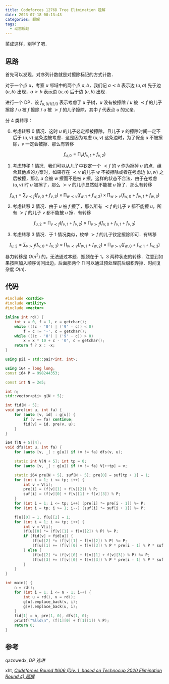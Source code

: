 ```yaml
---
title: Codeforces 1276D Tree Elimination 题解
date: 2023-07-18 00:13:43
categories: 题解
tags:
  - 动态规划
---
```


菜成这样，别学了吧．

<!-- more -->

## 思路

首先可以发现，对序列计数就是对擦除标记的方式计数．

对于一个点 $u$，考察 $u$ 邻域中的两个点 $a, b$，我们记 $a \prec b$ 表示边 $(u, a)$ 先于边 $(u, b)$ 出现，$a \succ b$ 表示边 $(u, a)$ 后于边 $(u, b)$ 出现．

进行一个 DP．设 $f_{u, 0 / 1 / 2 / 3}$ 表示考虑了 $u$ 子树，$u$ 没有被擦除 / $u$ 被 $\prec f$ 的儿子擦除 / $u$ 被 $f$ 擦除 / $u$ 被 $\succ f$ 的儿子擦除，其中 $f$ 代表点 $u$ 的父亲．

分 $4$ 类转移：

0. 考虑转移 $0$ 情况．这时 $u$ 的儿子必定都被擦除，且儿子 $v$ 的擦除时间一定不后于 $(u, v)$ 这条边被考虑．这是因为考虑 $(u, v)$ 这条边时，为了保全 $u$ 不被擦除，$v$ 一定会被擦．那么有转移

  $$
    f_{u, 0} = \prod_v (f_{v, 1} + f_{v, 2})
  $$

1. 考虑转移 $1$ 情况．我们可以从儿子中钦定一个 $\prec f$ 的 $v$ 作为擦掉 $u$ 的点．组合其他点的方案时，如果存在 $\prec v$ 的儿子 $w$ 不被擦除或者在考虑边 $(u, w)$ 之后被擦，那么 $u$ 会被 $w$ 擦而不是被 $v$ 擦，这样的状态不合法．由于在考虑 $(u, v)$ 时 $u$ 被擦了，那么 $\succ v$ 的儿子显然就不能被 $u$ 擦了．那么有转移

  $$
    f_{u, 1} = \sum_{v \prec f} (f_{v, 0} + f_{v, 3}) \times \prod_{w \prec v} (f_{w, 1} + f_{w, 2}) \times \prod_{w \succ v} (f_{w, 0} + f_{w, 1} + f_{w, 3})
  $$

2. 考虑转移 $2$ 情况．由于 $u$ 被 $f$ 擦了，那么所有 $\prec f$ 的儿子 $v$ 都不能擦 $u$，所有 $\succ f$ 的儿子 $v$ 都不能被 $u$ 擦．有转移

  $$
    f_{u, 2} = \prod_{v \prec f} (f_{v, 1} + f_{v, 2}) \times \prod_{v \succ f} (f_{v, 0} + f_{v, 1} + f_{v, 3})
  $$

3. 考虑转移 $3$ 情况．于 $1$ 情况类似，枚举 $\succ f$ 的儿子钦定擦除即可．有转移

  $$
    f_{u, 3} = \sum_{v \succ f} (f_{v, 0} + f_{v, 3}) \times \prod_{w \prec v} (f_{w, 1} + f_{w, 2}) \times \prod_{w \succ v} (f_{w, 0} + f_{w, 1} + f_{w, 3})
  $$

暴力转移是 $O(n^2)$ 的，无法通过本题．瓶颈在于 $1$，$3$ 两种状态的转移．注意到如果按照加入顺序访问出边，后面那两个 $\prod$ 可以通过预处理前后缀积弄掉．时间复杂度 $O(n)$．

## 代码

```cpp
#include <cstdio>
#include <utility>
#include <vector>

inline int rd() {
	int x = 0, f = 1, c = getchar();
	while (((c - '0') | ('9' - c)) < 0)
		f = c != '-', c = getchar();
	while (((c - '0') | ('9' - c)) > 0)
		x = x * 10 + c - '0', c = getchar();
	return f ? x : -x;
}

using pii = std::pair<int, int>;

using i64 = long long;
const i64 P = 998244353;

const int N = 2e5;

int n;
std::vector<pii> g[N + 5];

int fid[N + 5];
void pre(int u, int fa) {
	for (auto [v, id] : g[u]) {
		if (v == fa) continue;
		fid[v] = id, pre(v, u);
	}
}

i64 f[N + 5][4];
void dfs(int u, int fa) {
	for (auto [v, _] : g[u]) if (v != fa) dfs(v, u);

	static int V[N + 5]; int tp = 0;
	for (auto [v, _] : g[u]) if (v != fa) V[++tp] = v;

	static i64 pre[N + 5], suf[N + 5]; pre[0] = suf[tp + 1] = 1;
	for (int i = 1; i <= tp; i++) {
		int v = V[i];
		pre[i] = (f[v][1] + f[v][2]) % P;
		suf[i] = (f[v][0] + f[v][1] + f[v][3]) % P;
	}
	for (int i = 1; i <= tp; i++) (pre[i] *= pre[i - 1]) %= P;
	for (int i = tp; i >= 1; i--) (suf[i] *= suf[i + 1]) %= P;

	f[u][0] = 1, f[u][2] = 1;
	for (int i = 1; i <= tp; i++) {
		int v = V[i];
		(f[u][0] *= (f[v][1] + f[v][2]) % P) %= P;
		if (fid[v] < fid[u]) {
			(f[u][2] *= (f[v][1] + f[v][2]) % P) %= P;
			(f[u][1] += (f[v][0] + f[v][3]) % P * pre[i - 1] % P * suf[i + 1] % P) %= P;
		} else {
			(f[u][2] *= (f[v][0] + f[v][1] + f[v][3]) % P) %= P;
			(f[u][3] += (f[v][0] + f[v][3]) % P * pre[i - 1] % P * suf[i + 1] % P) %= P;
		}
	}
}

int main() {
	n = rd();
	for (int i = 1; i <= n - 1; i++) {
		int u = rd(), v = rd();
		g[u].emplace_back(v, i);
		g[v].emplace_back(u, i);
	}
	fid[1] = n, pre(1, 0), dfs(1, 0);
	printf("%lld\n", (f[1][0] + f[1][1]) % P);
	return 0;
}
```

## 参考

qazswedx, _DP 选讲_

xht, [_Codeforces Round #606 (Div. 1, based on Technocup 2020 Elimination Round 4) 题解_](https://www.xht37.com/codeforces-round-606-div-1-based-on-technocup-2020-elimination-round-4-%e9%a2%98%e8%a7%a3/#Tree_Elimination)
